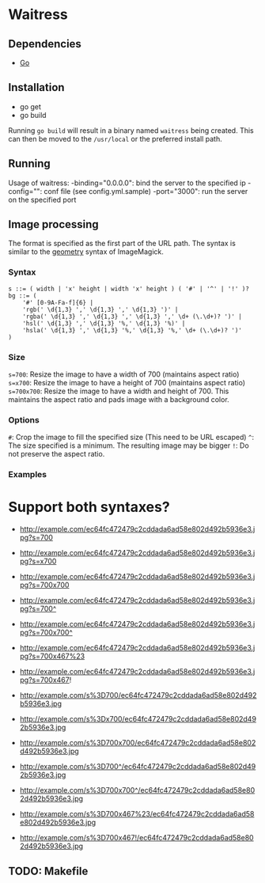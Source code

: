 # Waitress

## Dependencies

- [Go](http://golang.org/)

## Installation

- go get
- go build

Running `go build` will result in a binary named `waitress` being created. This
can then be moved to the `/usr/local` or the preferred install path. 

## Running

Usage of waitress:
  -binding="0.0.0.0": bind the server to the specified ip
  -config="": conf file (see config.yml.sample)
  -port="3000": run the server on the specified port

## Image processing

The format is specified as the first part of the URL path. The syntax is
similar to the [geometry](http://www.imagemagick.org/script/command-line-processing.php#geometry)
syntax of ImageMagick.

### Syntax

    s ::= ( width | 'x' height | width 'x' height ) ( '#' | '^' | '!' )?
    bg ::= (
        '#' [0-9A-Fa-f]{6} |
        'rgb(' \d{1,3} ',' \d{1,3} ',' \d{1,3} ')' |
        'rgba(' \d{1,3} ',' \d{1,3} ',' \d{1,3} ',' \d+ (\.\d+)? ')' |
        'hsl(' \d{1,3} ',' \d{1,3} '%,' \d{1,3} '%)' |
        'hsla(' \d{1,3} ',' \d{1,3} '%,' \d{1,3} '%,' \d+ (\.\d+)? ')'        
    )

### Size
  `s=700`: Resize the image to have a width of 700 (maintains aspect ratio)
  `s=x700`: Resize the image to have a height of 700 (maintains aspect ratio)
  `s=700x700`: Resize the image to have a width and height of 700. This
     maintains the aspect ratio and pads image with a background color.

### Options
  `#`: Crop the image to fill the specified size (This need to be URL escaped)
  `^`: The size specified is a minimum. The resulting image may be bigger
  `!`: Do not preserve the aspect ratio.

### Examples

# Support both syntaxes?
- http://example.com/ec64fc472479c2cddada6ad58e802d492b5936e3.jpg?s=700
- http://example.com/ec64fc472479c2cddada6ad58e802d492b5936e3.jpg?s=x700
- http://example.com/ec64fc472479c2cddada6ad58e802d492b5936e3.jpg?s=700x700
- http://example.com/ec64fc472479c2cddada6ad58e802d492b5936e3.jpg?s=700^
- http://example.com/ec64fc472479c2cddada6ad58e802d492b5936e3.jpg?s=700x700^
- http://example.com/ec64fc472479c2cddada6ad58e802d492b5936e3.jpg?s=700x467%23
- http://example.com/ec64fc472479c2cddada6ad58e802d492b5936e3.jpg?s=700x467!

- http://example.com/s%3D700/ec64fc472479c2cddada6ad58e802d492b5936e3.jpg
- http://example.com/s%3Dx700/ec64fc472479c2cddada6ad58e802d492b5936e3.jpg
- http://example.com/s%3D700x700/ec64fc472479c2cddada6ad58e802d492b5936e3.jpg
- http://example.com/s%3D700^/ec64fc472479c2cddada6ad58e802d492b5936e3.jpg
- http://example.com/s%3D700x700^/ec64fc472479c2cddada6ad58e802d492b5936e3.jpg
- http://example.com/s%3D700x467%23/ec64fc472479c2cddada6ad58e802d492b5936e3.jpg
- http://example.com/s%3D700x467!/ec64fc472479c2cddada6ad58e802d492b5936e3.jpg

## TODO: Makefile
